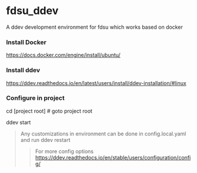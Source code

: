 # fdsu_ddev
A ddev development environment for fdsu which works based on docker

### Install Docker
https://docs.docker.com/engine/install/ubuntu/

### Install ddev
https://ddev.readthedocs.io/en/latest/users/install/ddev-installation/#linux

### Configure in project
cd [project root] # goto project root

ddev start

> Any customizations in environment can be done in config.local.yaml and run ddev restart
>> For more config options https://ddev.readthedocs.io/en/stable/users/configuration/config/
